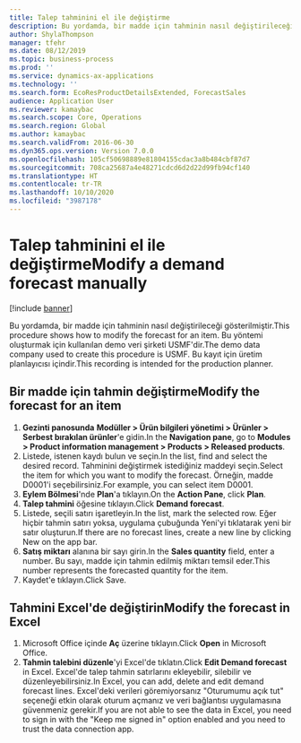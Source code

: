 ```yaml
---
title: Talep tahminini el ile değiştirme
description: Bu yordamda, bir madde için tahminin nasıl değiştirileceği gösterilmiştir.
author: ShylaThompson
manager: tfehr
ms.date: 08/12/2019
ms.topic: business-process
ms.prod: ''
ms.service: dynamics-ax-applications
ms.technology: ''
ms.search.form: EcoResProductDetailsExtended, ForecastSales
audience: Application User
ms.reviewer: kamaybac
ms.search.scope: Core, Operations
ms.search.region: Global
ms.author: kamaybac
ms.search.validFrom: 2016-06-30
ms.dyn365.ops.version: Version 7.0.0
ms.openlocfilehash: 105cf50698889e81804155cdac3a8b484cbf87d7
ms.sourcegitcommit: 708ca25687a4e48271cdcd6d2d22d99fb94cf140
ms.translationtype: HT
ms.contentlocale: tr-TR
ms.lasthandoff: 10/10/2020
ms.locfileid: "3987178"
---
```

# <a name="modify-a-demand-forecast-manually"></a><span data-ttu-id="72abb-103">Talep tahminini el ile değiştirme</span><span class="sxs-lookup"><span data-stu-id="72abb-103">Modify a demand forecast manually</span></span>

[!include [banner](../../includes/banner.md)]

<span data-ttu-id="72abb-104">Bu yordamda, bir madde için tahminin nasıl değiştirileceği gösterilmiştir.</span><span class="sxs-lookup"><span data-stu-id="72abb-104">This procedure shows how to modify the forecast for an item.</span></span> <span data-ttu-id="72abb-105">Bu yöntemi oluşturmak için kullanılan demo veri şirketi USMF'dir.</span><span class="sxs-lookup"><span data-stu-id="72abb-105">The demo data company used to create this procedure is USMF.</span></span> <span data-ttu-id="72abb-106">Bu kayıt için üretim planlayıcısı içindir.</span><span class="sxs-lookup"><span data-stu-id="72abb-106">This recording is intended for the production planner.</span></span> 


## <a name="modify-the-forecast-for-an-item"></a><span data-ttu-id="72abb-107">Bir madde için tahmin değiştirme</span><span class="sxs-lookup"><span data-stu-id="72abb-107">Modify the forecast for an item</span></span>
1. <span data-ttu-id="72abb-108">**Gezinti panosunda** **Modüller > Ürün bilgileri yönetimi > Ürünler > Serbest bırakılan ürünler**'e gidin.</span><span class="sxs-lookup"><span data-stu-id="72abb-108">In the **Navigation pane**, go to **Modules > Product information management > Products > Released products**.</span></span>
2. <span data-ttu-id="72abb-109">Listede, istenen kaydı bulun ve seçin.</span><span class="sxs-lookup"><span data-stu-id="72abb-109">In the list, find and select the desired record.</span></span> <span data-ttu-id="72abb-110">Tahminini değiştirmek istediğiniz maddeyi seçin.</span><span class="sxs-lookup"><span data-stu-id="72abb-110">Select the item for which you want to modify the forecast.</span></span> <span data-ttu-id="72abb-111">Örneğin, madde D0001'i seçebilirsiniz.</span><span class="sxs-lookup"><span data-stu-id="72abb-111">For example, you can select item D0001.</span></span>  
3. <span data-ttu-id="72abb-112">**Eylem Bölmesi**'nde **Plan**'a tıklayın.</span><span class="sxs-lookup"><span data-stu-id="72abb-112">On the **Action Pane**, click **Plan**.</span></span>
4. <span data-ttu-id="72abb-113">**Talep tahmini** öğesine tıklayın.</span><span class="sxs-lookup"><span data-stu-id="72abb-113">Click **Demand forecast**.</span></span>
5. <span data-ttu-id="72abb-114">Listede, seçili satırı işaretleyin.</span><span class="sxs-lookup"><span data-stu-id="72abb-114">In the list, mark the selected row.</span></span> <span data-ttu-id="72abb-115">Eğer hiçbir tahmin satırı yoksa, uygulama çubuğunda Yeni'yi tıklatarak yeni bir satır oluşturun.</span><span class="sxs-lookup"><span data-stu-id="72abb-115">If there are no forecast lines, create a new line by clicking New on the app bar.</span></span>  
6. <span data-ttu-id="72abb-116">**Satış miktarı** alanına bir sayı girin.</span><span class="sxs-lookup"><span data-stu-id="72abb-116">In the **Sales quantity** field, enter a number.</span></span> <span data-ttu-id="72abb-117">Bu sayı, madde için tahmin edilmiş miktarı temsil eder.</span><span class="sxs-lookup"><span data-stu-id="72abb-117">This number represents the forecasted quantity for the item.</span></span>  
7. <span data-ttu-id="72abb-118">Kaydet'e tıklayın.</span><span class="sxs-lookup"><span data-stu-id="72abb-118">Click Save.</span></span>

## <a name="modify-the-forecast-in-excel"></a><span data-ttu-id="72abb-119">Tahmini Excel'de değiştirin</span><span class="sxs-lookup"><span data-stu-id="72abb-119">Modify the forecast in Excel</span></span>
1. <span data-ttu-id="72abb-120">Microsoft Office içinde **Aç** üzerine tıklayın.</span><span class="sxs-lookup"><span data-stu-id="72abb-120">Click **Open** in Microsoft Office.</span></span>
2. <span data-ttu-id="72abb-121">**Tahmin talebini düzenle**'yi Excel'de tıklatın.</span><span class="sxs-lookup"><span data-stu-id="72abb-121">Click **Edit Demand forecast** in Excel.</span></span> <span data-ttu-id="72abb-122">Excel'de talep tahmin satırlarını ekleyebilir, silebilir ve düzenleyebilirsiniz.</span><span class="sxs-lookup"><span data-stu-id="72abb-122">In Excel, you can add, delete and edit demand forecast lines.</span></span> <span data-ttu-id="72abb-123">Excel'deki verileri göremiyorsanız "Oturumumu açık tut" seçeneği etkin olarak oturum açmanız ve veri bağlantısı uygulamasına güvenmeniz gerekir.</span><span class="sxs-lookup"><span data-stu-id="72abb-123">If you are not able to see the data in Excel, you need to sign in with the "Keep me signed in" option enabled and you need to trust the data connection app.</span></span>  

